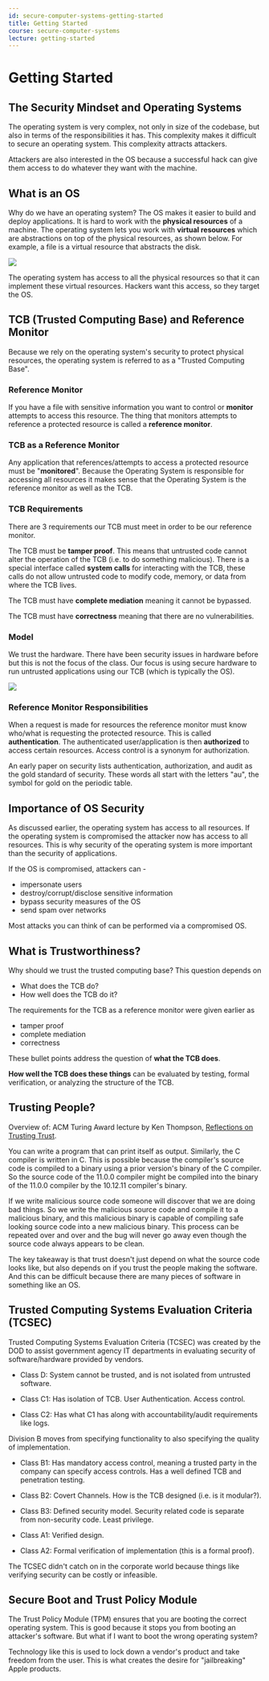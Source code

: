 ```yaml
---
id: secure-computer-systems-getting-started
title: Getting Started
course: secure-computer-systems
lecture: getting-started
---
```


# Getting Started

## The Security Mindset and Operating Systems

The operating system is very complex, not only in size of the codebase, but also in terms of the responsibilities it has. This complexity makes it difficult to secure an operating system. This complexity attracts attackers. 

Attackers are also interested in the OS because a successful hack can give them access to do whatever they want with the machine.

## What is an OS

Why do we have an operating system? The OS makes it easier to build and deploy applications. It is hard to work with the **physical resources** of a machine. The operating system lets you work with **virtual resources** which are abstractions on top of the physical resources, as shown below. For example, a file is a virtual resource that abstracts the disk.

![](https://raw.githubusercontent.com/MatthewCaseres/secure-computer-systems/main/assets/module1/topic1vid3.png)

The operating system has access to all the physical resources so that it can implement these virtual resources. Hackers want this access, so they target the OS.


## TCB (Trusted Computing Base) and Reference Monitor

Because we rely on the operating system's security to protect physical resources, the operating system is referred to as a "Trusted Computing Base".

### Reference Monitor

If you have a file with sensitive information you want to control or **monitor** attempts to access this resource. The thing that monitors attempts to reference a protected resource is called a **reference monitor**. 

### TCB as a Reference Monitor
Any application that references/attempts to access a protected resource must be "**monitored**". Because the Operating System is responsible for accessing all resources it makes sense that the Operating System is the reference monitor as well as the TCB.

### TCB Requirements
There are 3 requirements our TCB must meet in order to be our reference monitor.

The TCB must be **tamper proof**. This means that untrusted code cannot alter the operation of the TCB (i.e. to do something malicious). There is a special interface called **system calls** for interacting with the TCB, these calls do not allow untrusted code to modify code, memory, or data from where the TCB lives.

The TCB must have **complete mediation** meaning it cannot be bypassed.

The TCB must have **correctness** meaning that there are no vulnerabilities.

### Model

We trust the hardware. There have been security issues in hardware before but this is not the focus of the class. Our focus is using secure hardware to run untrusted applications using our TCB (which is typically the OS).

![](https://raw.githubusercontent.com/MatthewCaseres/secure-computer-systems/main/assets/module1/TCB-HW.png)

### Reference Monitor Responsibilities

When a request is made for resources the reference monitor must know who/what is requesting the protected resource. This is called **authentication**. The authenticated user/application is then **authorized**  to access certain resources. Access control is a synonym for authorization.

An early paper on security lists authentication, authorization, and audit as the gold standard of security. These words all start with the letters "au", the symbol for gold on the periodic table.

## Importance of OS Security

As discussed earlier, the operating system has access to all resources. If the operating system is compromised the attacker now has access to all resources. This is why security of the operating system is more important than the security of applications.

If the OS is compromised, attackers can - 
* impersonate users
* destroy/corrupt/disclose sensitive information
* bypass security measures of the OS
* send spam over networks

Most attacks you can think of can be performed via a compromised OS.

## What is Trustworthiness?

Why should we trust the trusted computing base? This question depends on 

* What does the TCB do?
* How well does the TCB do it?

The requirements for the TCB as a reference monitor were given earlier as 
* tamper proof
* complete mediation
* correctness

These bullet points address the question of **what the TCB does**. 

**How well the TCB does these things** can be evaluated by testing, formal verification, or analyzing the structure of the TCB.

## Trusting People?

Overview of: ACM Turing Award lecture by Ken Thompson, [Reflections on Trusting Trust](https://dl.acm.org/doi/pdf/10.1145/358198.358210).

You can write a program that can print itself as output. Similarly, the C compiler is written in C. This is possible because the compiler's source code is compiled to a binary using a prior version's binary of the C compiler. So the source code of the 11.0.0 compiler might be compiled into the binary of the 11.0.0 compiler by the 10.12.11 compiler's binary.

If we write malicious source code someone will discover that we are doing bad things. So we write the malicious source code and compile it to a malicious binary, and this malicious binary is capable of compiling safe looking source code into a new malicious binary. This process can be repeated over and over and the bug will never go away even though the source code always appears to be clean.

The key takeaway is that trust doesn't just depend on what the source code looks like, but also depends on if you trust the people making the software. And this can be difficult because there are many pieces of software in something like an OS.

## Trusted Computing Systems Evaluation Criteria (TCSEC)

Trusted Computing Systems Evaluation Criteria (TCSEC) was created by the DOD to assist government agency IT departments in evaluating security of software/hardware provided by vendors. 

* Class D: System cannot be trusted, and is not isolated from untrusted software.

* Class C1: Has isolation of TCB. User Authentication. Access control.

* Class C2: Has what C1 has along with accountability/audit requirements like logs.

Division B moves from specifying functionality to also specifying the quality of implementation.

* Class B1: Has mandatory access control, meaning a trusted party in the company can specify access controls. Has a well defined TCB and penetration testing. 

* Class B2: Covert Channels. How is the TCB designed (i.e. is it modular?).

* Class B3: Defined security model. Security related code is separate from non-security code. Least privilege.

* Class A1: Verified design.

* Class A2: Formal verification of implementation (this is a formal proof).

The TCSEC didn't catch on in the corporate world because things like verifying security can be costly or infeasible.

## Secure Boot and Trust Policy Module

The Trust Policy Module (TPM) ensures that you are booting the correct operating system. This is good because it stops you from booting an attacker's software. But what if I want to boot the wrong operating system? 

Technology like this is used to lock down a vendor's product and take freedom from the user. This is what creates the desire for "jailbreaking" Apple products.